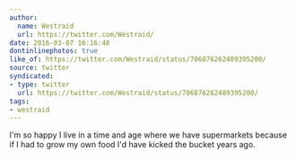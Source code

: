 ```yaml
---
author:
  name: Westraid
  url: https://twitter.com/Westraid/
date: 2016-03-07 16:16:48
dontinlinephotos: true
like_of: https://twitter.com/Westraid/status/706876262489395200/
source: twitter
syndicated:
- type: twitter
  url: https://twitter.com/Westraid/status/706876262489395200/
tags:
- westraid
---
```


I'm so happy I live in a time and age where we have supermarkets because if I had to grow my own food I'd have kicked the bucket years ago.